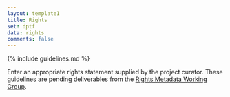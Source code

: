 ```yaml
---
layout: template1
title: Rights
set: dptf
data: rights
comments: false
---
```


{% include guidelines.md %}

Enter an appropriate rights statement supplied by the project curator. These guidelines are pending deliverables from the [Rights Metadata Working Group](https://github.com/uhlibraries-digital/bcdams-map/wiki#rights-metadata-working-group-rmwg).
